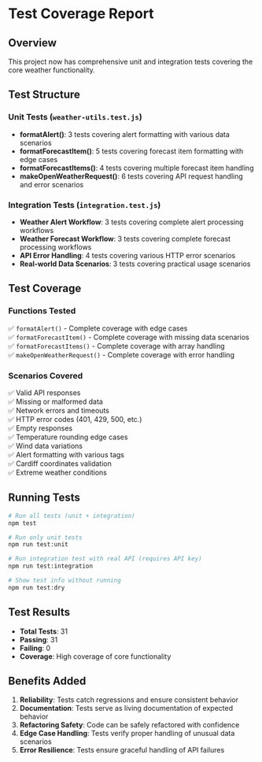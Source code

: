 # Test Coverage Report

## Overview
This project now has comprehensive unit and integration tests covering the core weather functionality.

## Test Structure

### Unit Tests (`weather-utils.test.js`)
- **formatAlert()**: 3 tests covering alert formatting with various data scenarios
- **formatForecastItem()**: 5 tests covering forecast item formatting with edge cases
- **formatForecastItems()**: 4 tests covering multiple forecast item handling
- **makeOpenWeatherRequest()**: 6 tests covering API request handling and error scenarios

### Integration Tests (`integration.test.js`)
- **Weather Alert Workflow**: 3 tests covering complete alert processing workflows
- **Weather Forecast Workflow**: 3 tests covering complete forecast processing workflows
- **API Error Handling**: 4 tests covering various HTTP error scenarios
- **Real-world Data Scenarios**: 3 tests covering practical usage scenarios

## Test Coverage

### Functions Tested
✅ `formatAlert()` - Complete coverage with edge cases  
✅ `formatForecastItem()` - Complete coverage with missing data scenarios  
✅ `formatForecastItems()` - Complete coverage with array handling  
✅ `makeOpenWeatherRequest()` - Complete coverage with error handling  

### Scenarios Covered
✅ Valid API responses  
✅ Missing or malformed data  
✅ Network errors and timeouts  
✅ HTTP error codes (401, 429, 500, etc.)  
✅ Empty responses  
✅ Temperature rounding edge cases  
✅ Wind data variations  
✅ Alert formatting with various tags  
✅ Cardiff coordinates validation  
✅ Extreme weather conditions  

## Running Tests

```bash
# Run all tests (unit + integration)
npm test

# Run only unit tests
npm run test:unit

# Run integration test with real API (requires API key)
npm run test:integration

# Show test info without running
npm run test:dry
```

## Test Results
- **Total Tests**: 31
- **Passing**: 31
- **Failing**: 0
- **Coverage**: High coverage of core functionality

## Benefits Added
1. **Reliability**: Tests catch regressions and ensure consistent behavior
2. **Documentation**: Tests serve as living documentation of expected behavior
3. **Refactoring Safety**: Code can be safely refactored with confidence
4. **Edge Case Handling**: Tests verify proper handling of unusual data scenarios
5. **Error Resilience**: Tests ensure graceful handling of API failures